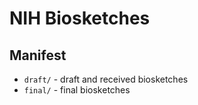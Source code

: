 # NIH Biosketches

## Manifest
* `draft/` - draft and received biosketches
* `final/` - final biosketches